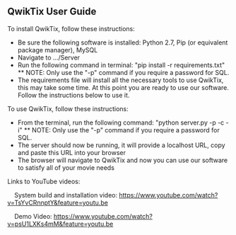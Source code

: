 ## QwikTix User Guide
To install QwikTix, follow these instructions:
* Be sure the following software is installed: Python 2.7, Pip (or equivalent package manager), MySQL
* Navigate to .../Server
* Run the following command in terminal: "pip install -r requirements.txt"
** NOTE: Only use the "-p" command if you require a password for SQL.
* The requirements file will install all the necessary tools to use QwikTix, this may take some time. At this point you are ready to use our software. Follow the instructions below to use it.

To use QwikTix, follow these instructions:
* From the terminal, run the following command: "python server.py -p -c -i" 
** NOTE: Only use the "-p" command if you require a password for SQL.
* The server should now be running, it will provide a localhost URL, copy and paste this URL into your browser
* The browser will navigate to QwikTix and now you can use our software to satisfy all of your movie needs

Links to YouTube videos:

&nbsp; &nbsp; System build and installation video: https://www.youtube.com/watch?v=TsYvCRnnptY&feature=youtu.be

&nbsp; &nbsp; Demo Video: https://www.youtube.com/watch?v=psU1LXKs4mM&feature=youtu.be
